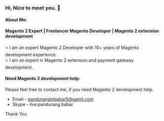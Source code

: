### Hi, Nice to meet you. 👋

#### About Me:
#### Magento 2 Expert | Freelancer Magento Developer | Magento 2 extension development
⭐️  I am an expert Magento 2 Developer with 10+ years of Magento development experience.<br>
⭐️  I am an expert in Magento 2 extension and payment gateway development. 


#### Need Magento 2 development help:
Please feel free to contact me, if you need Magento 2 development help.

* Email - pandurangmbabar5@gamil.com
* Skype - live:pandurang.babar

Thank You
